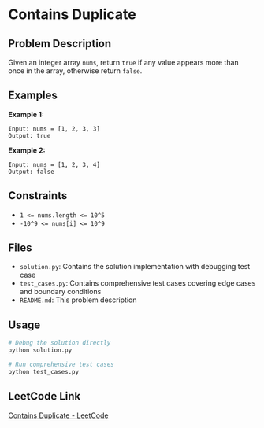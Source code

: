 # Contains Duplicate

## Problem Description

Given an integer array `nums`, return `true` if any value appears more than once in the array, otherwise return `false`.

## Examples

**Example 1:**
```
Input: nums = [1, 2, 3, 3]
Output: true
```

**Example 2:**
```
Input: nums = [1, 2, 3, 4]
Output: false
```

## Constraints

- `1 <= nums.length <= 10^5`
- `-10^9 <= nums[i] <= 10^9`

## Files

- `solution.py`: Contains the solution implementation with debugging test case
- `test_cases.py`: Contains comprehensive test cases covering edge cases and boundary conditions
- `README.md`: This problem description

## Usage

```bash
# Debug the solution directly
python solution.py

# Run comprehensive test cases
python test_cases.py
```

## LeetCode Link

[Contains Duplicate - LeetCode](https://leetcode.com/problems/contains-duplicate/) 